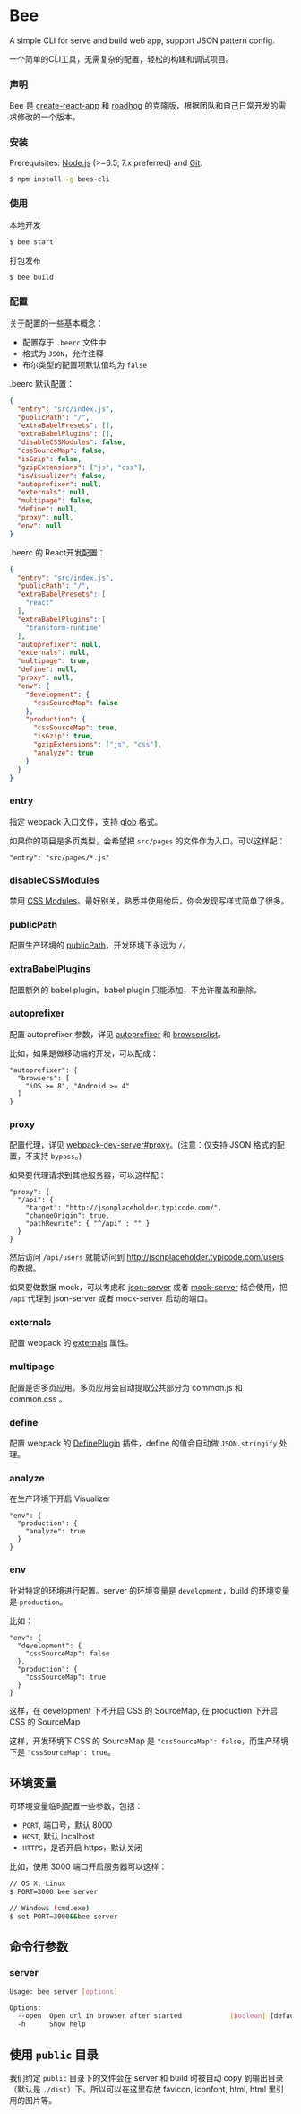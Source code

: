 # Bee
A simple CLI for serve and build web app, support JSON pattern config.

一个简单的CLI工具，无需复杂的配置，轻松的构建和调试项目。

### 声明

Bee 是 [create-react-app](https://github.com/facebookincubator/create-react-app) 和 [roadhog](https://github.com/sorrycc/roadhog) 的克隆版，根据团队和自己日常开发的需求修改的一个版本。

### 安装

Prerequisites: [Node.js](https://nodejs.org/en/) (>=6.5, 7.x preferred) and [Git](https://git-scm.com/).

``` bash
$ npm install -g bees-cli
```

### 使用

本地开发

```bash
$ bee start
```

打包发布

```bash
$ bee build
```

### 配置

关于配置的一些基本概念：

- 配置存于 `.beerc` 文件中
- 格式为 `JSON`，允许注释
- 布尔类型的配置项默认值均为 `false`

.beerc 默认配置：

```json
{
  "entry": "src/index.js",
  "publicPath": "/",
  "extraBabelPresets": [],
  "extraBabelPlugins": [],
  "disableCSSModules": false,
  "cssSourceMap": false,
  "isGzip": false,
  "gzipExtensions": ["js", "css"],
  "isVisualizer": false,
  "autoprefixer": null,
  "externals": null,
  "multipage": false,
  "define": null,
  "proxy": null,
  "env": null
}
```

.beerc 的 React开发配置：

```json
{
  "entry": "src/index.js",
  "publicPath": "/",
  "extraBabelPresets": [
    "react"
  ],
  "extraBabelPlugins": [
    "transform-runtime"
  ],
  "autoprefixer": null,
  "externals": null,
  "multipage": true,
  "define": null,
  "proxy": null,
  "env": {
    "development": {
      "cssSourceMap": false
    },
    "production": {
      "cssSourceMap": true,
      "isGzip": true,
      "gzipExtensions": ["js", "css"],
      "analyze": true
    }
  }
}
```

### entry

指定 webpack 入口文件，支持 [glob](https://github.com/isaacs/node-glob) 格式。

如果你的项目是多页类型，会希望把 `src/pages` 的文件作为入口。可以这样配：

```
"entry": "src/pages/*.js"
```

### disableCSSModules

禁用 [CSS Modules](https://github.com/css-modules/css-modules)。最好别关，熟悉并使用他后，你会发现写样式简单了很多。

### publicPath

配置生产环境的 [publicPath](http://webpack.github.io/docs/configuration.html#output-publicpath)，开发环境下永远为 `/`。

### extraBabelPlugins

配置额外的 babel plugin。babel plugin 只能添加，不允许覆盖和删除。

### autoprefixer

配置 autoprefixer 参数，详见 [autoprefixer](https://github.com/postcss/autoprefixer) 和 [browserslist](https://github.com/ai/browserslist#queries)。

比如，如果是做移动端的开发，可以配成：

```
"autoprefixer": {
  "browsers": [
    "iOS >= 8", "Android >= 4"
  ]
}
```

### proxy

配置代理，详见 [webpack-dev-server#proxy](https://webpack.github.io/docs/webpack-dev-server.html#proxy)。(注意：仅支持 JSON 格式的配置，不支持 `bypass`。)

如果要代理请求到其他服务器，可以这样配：

```
"proxy": {
  "/api": {
    "target": "http://jsonplaceholder.typicode.com/",
    "changeOrigin": true,
    "pathRewrite": { "^/api" : "" }
  }
}
```

然后访问 `/api/users` 就能访问到 http://jsonplaceholder.typicode.com/users 的数据。

如果要做数据 mock，可以考虑和 [json-server](https://github.com/typicode/json-server) 或者 [mock-server](https://github.com/thoughtbit/mock-server) 结合使用，把 `/api` 代理到 json-server 或者 mock-server 启动的端口。

### externals

配置 webpack 的 [externals](http://webpack.github.io/docs/configuration.html#externals) 属性。

### multipage

配置是否多页应用。多页应用会自动提取公共部分为 common.js 和 common.css 。

### define

配置 webpack 的 [DefinePlugin](http://webpack.github.io/docs/list-of-plugins.html#defineplugin) 插件，define 的值会自动做 `JSON.stringify` 处理。

### analyze
在生产环境下开启 Visualizer

```
"env": {
  "production": {
    "analyze": true
  }
}
```

### env

针对特定的环境进行配置。server 的环境变量是 `development`，build 的环境变量是 `production`。

比如：

```
"env": {
  "development": {
    "cssSourceMap": false
  },
  "production": {
    "cssSourceMap": true
  }
}
```

这样，在 development 下不开启 CSS 的 SourceMap, 在 production 下开启 CSS 的 SourceMap

这样，开发环境下 CSS 的 SourceMap 是 `"cssSourceMap": false`，而生产环境下是 `"cssSourceMap": true`。

## 环境变量

可环境变量临时配置一些参数，包括：

- `PORT`, 端口号，默认 8000
- `HOST`, 默认 localhost
- `HTTPS`，是否开启 https，默认关闭

比如，使用 3000 端口开启服务器可以这样：

```bash
// OS X, Linux
$ PORT=3000 bee server

// Windows (cmd.exe)
$ set PORT=3000&&bee server
```

## 命令行参数

### server

```bash
Usage: bee server [options]

Options:
  --open  Open url in browser after started            [boolean] [default: true]
  -h      Show help                                                    [boolean]
```

## 使用 `public` 目录
我们约定 `public` 目录下的文件会在 server 和 build 时被自动 copy 到输出目录（默认是 `./dist`）下。所以可以在这里存放 favicon, iconfont, html, html 里引用的图片等。
